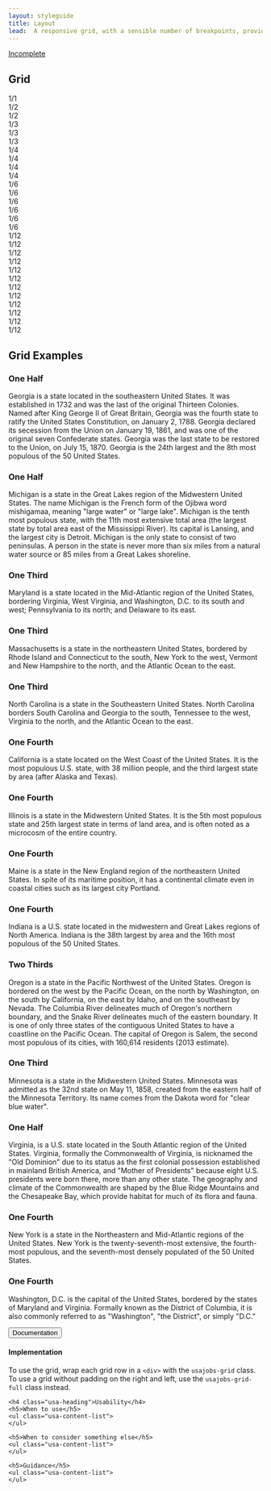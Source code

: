 ```yaml
---
layout: styleguide
title: Layout
lead:  A responsive grid, with a sensible number of breakpoints, provides structure for site content.
---
```


<a href="{{ site.baseurl }}/getting-started/#maturity" class="usa-label maturity incomplete">Incomplete</a>

<div class="preview preview-no_border">

  <h2 class="usa-heading">Grid</h2>
  <div class="usa-grid usa-grid-example usa-grid-example-blank">
    <div class="usa-width-one-whole">1/1</div>
  </div>
  <div class="usa-grid usa-grid-example usa-grid-example-blank">
    <div class="usa-width-one-half">1/2</div>
    <div class="usa-width-one-half">1/2</div>
  </div>
  <div class="usa-grid usa-grid-example usa-grid-example-blank">
    <div class="usa-width-one-third">1/3</div>
    <div class="usa-width-one-third">1/3</div>
    <div class="usa-width-one-third">1/3</div>
  </div>
  <div class="usa-grid usa-grid-example usa-grid-example-blank">
    <div class="usa-width-one-fourth">1/4</div>
    <div class="usa-width-one-fourth">1/4</div>
    <div class="usa-width-one-fourth">1/4</div>
    <div class="usa-width-one-fourth">1/4</div>
  </div>
  <div class="usa-grid usa-grid-example usa-grid-example-blank">
    <div class="usa-width-one-sixth">1/6</div>
    <div class="usa-width-one-sixth">1/6</div>
    <div class="usa-width-one-sixth">1/6</div>
    <div class="usa-width-one-sixth">1/6</div>
    <div class="usa-width-one-sixth">1/6</div>
    <div class="usa-width-one-sixth">1/6</div>
  </div>
  <div class="usa-grid usa-grid-example usa-grid-example-blank">
    <div class="usa-width-one-twelfth">1/12</div>
    <div class="usa-width-one-twelfth">1/12</div>
    <div class="usa-width-one-twelfth">1/12</div>
    <div class="usa-width-one-twelfth">1/12</div>
    <div class="usa-width-one-twelfth">1/12</div>
    <div class="usa-width-one-twelfth">1/12</div>
    <div class="usa-width-one-twelfth">1/12</div>
    <div class="usa-width-one-twelfth">1/12</div>
    <div class="usa-width-one-twelfth">1/12</div>
    <div class="usa-width-one-twelfth">1/12</div>
    <div class="usa-width-one-twelfth">1/12</div>
    <div class="usa-width-one-twelfth">1/12</div>
  </div>

  <h2 class="usa-heading">Grid Examples</h2>
  <div class="usa-grid usa-grid-example usa-grid-text">
    <div class="usa-width-one-half">
      <h3>One Half</h3>
      <p>Georgia is a state located in the southeastern United States. It was established in 1732 and was the last of the original Thirteen Colonies. Named after King George II of Great Britain, Georgia was the fourth state to ratify the United States Constitution, on January 2, 1788. Georgia declared its secession from the Union on January 19, 1861, and was one of the original seven Confederate states. Georgia was the last state to be restored to the Union, on July 15, 1870. Georgia is the 24th largest and the 8th most populous of the 50 United States.</p>
    </div>
    <div class="usa-width-one-half">
      <h3>One Half</h3>
      <p>Michigan is a state in the Great Lakes region of the Midwestern United States. The name Michigan is the French form of the Ojibwa word mishigamaa, meaning "large water" or "large lake". Michigan is the tenth most populous state, with the 11th most extensive total area (the largest state by total area east of the Mississippi River). Its capital is Lansing, and the largest city is Detroit. Michigan is the only state to consist of two peninsulas. A person in the state is never more than six miles from a natural water source or 85 miles from a Great Lakes shoreline.</p>
    </div>
  </div>
  <div class="usa-grid usa-grid-example usa-grid-text">
    <div class="usa-width-one-third">
      <h3>One Third</h3>
      <p>Maryland is a state located in the Mid-Atlantic region of the United States, bordering Virginia, West Virginia, and Washington, D.C. to its south and west; Pennsylvania to its north; and Delaware to its east.</p>
    </div>
    <div class="usa-width-one-third">
      <h3>One Third</h3>
      <p>Massachusetts is a state in the northeastern United States, bordered by Rhode Island and Connecticut to the south, New York to the west, Vermont and New Hampshire to the north, and the Atlantic Ocean to the east.</p>
    </div>
    <div class="usa-width-one-third">
      <h3>One Third</h3>
      <p>North Carolina is a state in the Southeastern United States. North Carolina borders South Carolina and Georgia to the south, Tennessee to the west, Virginia to the north, and the Atlantic Ocean to the east.</p>
    </div>
  </div>
  <div class="usa-grid usa-grid-example usa-grid-text">
    <div class="usa-width-one-fourth">
      <h3>One Fourth</h3>
      <p>California is a state located on the West Coast of the United States. It is the most populous U.S. state, with 38 million people, and the third largest state by area (after Alaska and Texas).</p>
    </div>
    <div class="usa-width-one-fourth">
      <h3>One Fourth</h3>
      <p>Illinois is a state in the Midwestern United States. It is the 5th most populous state and 25th largest state in terms of land area, and is often noted as a microcosm of the entire country.</p>
    </div>
    <div class="usa-width-one-fourth">
      <h3>One Fourth</h3>
      <p>Maine is a state in the New England region of the northeastern United States. In spite of its maritime position, it has a continental climate even in coastal cities such as its largest city Portland.</p>
    </div>
    <div class="usa-width-one-fourth">
      <h3>One Fourth</h3>
      <p>Indiana is a U.S. state located in the midwestern and Great Lakes regions of North America. Indiana is the 38th largest by area and the 16th most populous of the 50 United States.</p>
    </div>
  </div>
  <div class="usa-grid usa-grid-example usa-grid-text">
    <div class="usa-width-two-thirds">
      <h3>Two Thirds</h3>
      <p>Oregon is a state in the Pacific Northwest of the United States. Oregon is bordered on the west by the Pacific Ocean, on the north by Washington, on the south by California, on the east by Idaho, and on the southeast by Nevada. The Columbia River delineates much of Oregon's northern boundary, and the Snake River delineates much of the eastern boundary. It is one of only three states of the contiguous United States to have a coastline on the Pacific Ocean. The capital of Oregon is Salem, the second most populous of its cities, with 160,614 residents (2013 estimate).</p>
    </div>
    <div class="usa-width-one-third">
      <h3>One Third</h3>
      <p>Minnesota is a state in the Midwestern United States. Minnesota was admitted as the 32nd state on May 11, 1858, created from the eastern half of the Minnesota Territory. Its name comes from the Dakota word for "clear blue water".</p>
    </div>
  </div>
  <div class="usa-grid usa-grid-example usa-grid-text">
    <div class="usa-width-one-half">
      <h3>One Half</h3>
      <p>Virginia, is a U.S. state located in the South Atlantic region of the United States. Virginia, formally the Commonwealth of Virginia, is nicknamed the "Old Dominion" due to its status as the first colonial possession established in mainland British America, and "Mother of Presidents" because eight U.S. presidents were born there, more than any other state. The geography and climate of the Commonwealth are shaped by the Blue Ridge Mountains and the Chesapeake Bay, which provide habitat for much of its flora and fauna.</p>
    </div>
    <div class="usa-width-one-fourth">
      <h3>One Fourth</h3>
      <p>New York is a state in the Northeastern and Mid-Atlantic regions of the United States. New York is the twenty-seventh-most extensive, the fourth-most populous, and the seventh-most densely populated of the 50 United States.</p>
    </div>
    <div class="usa-width-one-fourth">
      <h3>One Fourth</h3>
      <p>Washington, D.C. is the capital of the United States, bordered by the states of Maryland and Virginia. Formally known as the District of Columbia, it is also commonly referred to as "Washington", "the District", or simply "D.C."</p>
    </div>
  </div>

</div>

<div class="usa-accordion-bordered usa-accordion-docs">
  <button class="usa-button-unstyled usa-accordion-button"
      aria-expanded="true" aria-controls="collapsible-0">
    Documentation
  </button>
  <div id="collapsible-0" aria-hidden="false" class="usa-accordion-content">
    <h4 class="usa-heading">Implementation</h4>
    <p>To use the grid, wrap each grid row in a <code>&lt;div&gt;</code> with the <code>usajobs-grid</code> class. To use a grid without padding on the right and left, use the <code>usajobs-grid-full</code> class instead.</p>

    <h4 class="usa-heading">Usability</h4>
    <h5>When to use</h5>
    <ul class="usa-content-list">
    </ul>

    <h5>When to consider something else</h5>
    <ul class="usa-content-list">
    </ul>

    <h5>Guidance</h5>
    <ul class="usa-content-list">
    </ul>
  </div>
</div>
